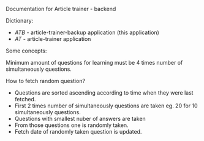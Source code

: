 Documentation for Article trainer - backend

Dictionary:
* *ATB* - article-trainer-backup application (this application)
* *AT* - article-trainer application


Some concepts:

Minimum amount of questions for learning must be 4 times number of simultaneously questions.

How to fetch random question?
- Questions are sorted ascending according to time when they were last fetched.
- First 2 times number of simultaneously questions are taken eg. 20 for 10 simultaneously questions.
- Questions with smallest nuber of answers are taken
- From those questions one is randomly taken.
- Fetch date of randomly taken question is updated.
